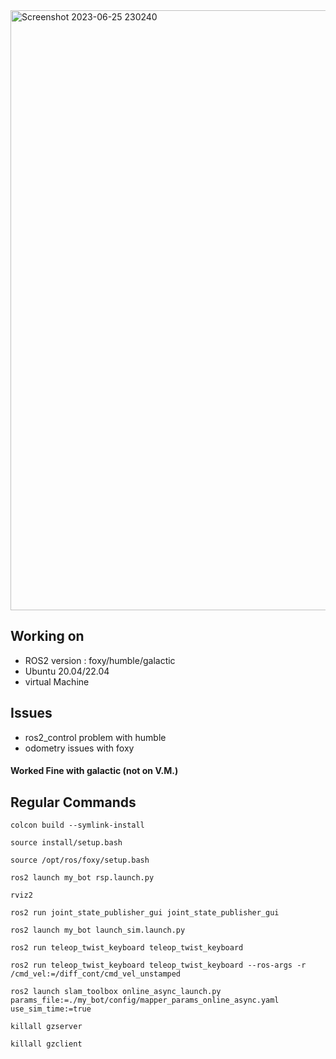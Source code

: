 <img width="960" alt="Screenshot 2023-06-25 230240" src="https://github.com/adijams01/my_bot/assets/92617405/8a4ac906-209a-4cf9-9070-852704c5f9a6">

## Working on 
* ROS2 version : foxy/humble/galactic
* Ubuntu 20.04/22.04
* virtual Machine

## Issues
* ros2_control problem with humble
* odometry issues with foxy
#### Worked Fine with galactic (not on V.M.)

## Regular Commands
```
colcon build --symlink-install
```
```
source install/setup.bash
```
```
source /opt/ros/foxy/setup.bash
```
```
ros2 launch my_bot rsp.launch.py
```
```
rviz2
```
```
ros2 run joint_state_publisher_gui joint_state_publisher_gui
```
```
ros2 launch my_bot launch_sim.launch.py
```
```
ros2 run teleop_twist_keyboard teleop_twist_keyboard
```
```
ros2 run teleop_twist_keyboard teleop_twist_keyboard --ros-args -r /cmd_vel:=/diff_cont/cmd_vel_unstamped
```
```
ros2 launch slam_toolbox online_async_launch.py params_file:=./my_bot/config/mapper_params_online_async.yaml use_sim_time:=true
```
```
killall gzserver
```
```
killall gzclient
```

